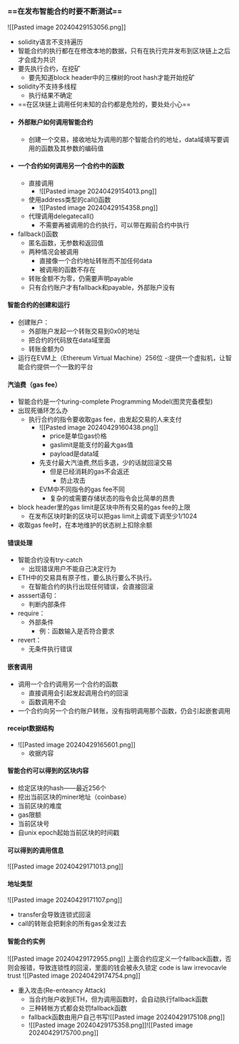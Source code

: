 ### ==在发布智能合约时要不断测试==
 ![[Pasted image 20240429153056.png]]
- solidity语言不支持遍历
-  智能合约的执行都在在修改本地的数据，只有在执行完并发布到区块链上之后才会成为共识
- 要先执行合约，在挖矿
	- 要先知道block header中的三棵树的root hash才能开始挖矿
- solidity不支持多线程
	- 执行结果不确定
- ==在区块链上调用任何未知的合约都是危险的，要处处小心==
- #### 外部账户如何调用智能合约
	- 创建一个交易，接收地址为调用的那个智能合约的地址，data域填写要调用的函数及其参数的编码值
- #### 一个合约如何调用另一个合约中的函数
	- 直接调用
		- ![[Pasted image 20240429154013.png]]
	- 使用address类型的call()函数
		- ![[Pasted image 20240429154358.png]]
	- 代理调用delegatecall()
		- 不需要再被调用的合约执行，可以带在殿前合约中执行
- fallback()函数
	- 匿名函数，无参数和返回值
	- 两种情况会被调用
		- 直接像一个合约地址转账而不加任何data
		- 被调用的函数不存在
	- 转账金额不为零，仍需要声明payable
	- 只有合约账户才有fallback和payable，外部账户没有
#### 智能合约的创建和运行
-   创建账户：
	- 外部账户发起一个转账交易到0x0的地址
	- 把合约的代码放在data域里面
	- 转账金额为0
- 运行在EVM上（Ethereum Virtual Machine）256位 -:提供一个虚拟机，让智能合约提供一个一致的平台
#### 汽油费（gas fee）
- 智能合约是一个turing-complete Programming Model(图灵完备模型)
- 出现死循环怎么办
	- 执行合约的指令要收取gas fee，由发起交易的人来支付
		- ![[Pasted image 20240429160438.png]]
			- price是单位gas价格
			- gaslimit是能支付的最大gas值
			- payload是data域
		- 先支付最大汽油费,然后多退，少的话就回滚交易
			- 但是已经消耗的gas不会返还
				- 防止攻击
		- EVM中不同指令的gas fee不同
			- 复杂的或需要存储状态的指令会比简单的昂贵
- block header里的gas limit是区块中所有交易的gas fee的上限
	- 在发布区块时新的区块可以把gas limit上调或下调至少1/1024
- 收取gas fee时，在本地维护的状态树上扣除余额
#### 错误处理
- 智能合约没有try-catch
	- 出现错误用户不能自己决定行为
- ETH中的交易具有原子性，要么执行要么不执行。
	- 在智能合约的执行出现任何错误，会直接回滚
- asssert语句：
	- 判断内部条件
- require：
	- 外部条件
		- 例：函数输入是否符合要求
- revert：
	- 无条件执行错误
#### 嵌套调用
- 调用一个合约调用另一个合约的函数
	- 直接调用会引起发起调用合约的回滚
	- 函数调用不会
- 一个合约向另一个合约账户转账，没有指明调用那个函数，仍会引起嵌套调用
#### receipt数据结构
- ![[Pasted image 20240429165601.png]]
	- 收据内容
#### 智能合约可以得到的区块内容
- 给定区块的hash——最近256个
- 挖出当前区块的miner地址（coinbase）
- 当前区块的难度
- gas限额
- 当前区块号
- 自unix epoch起始当前区块的时间戳
#### 可以得到的调用信息
![[Pasted image 20240429171013.png]]
#### 地址类型
![[Pasted image 20240429171107.png]]
- transfer会导致连锁式回滚
- call的转账会把剩余的所有gas全发过去
#### 智能合约实例
![[Pasted image 20240429172955.png]]
上面合约应定义一个fallback函数，否则会报错，导致连锁性的回滚，里面的钱会被永久锁定
code is law 
irrevocavle trust
![[Pasted image 20240429174754.png]]
- 重入攻击(Re-enteancy Attack)
	- 当合约账户收到ETH，但为调用函数时，会自动执行fallback函数
	- 三种转帐方式都会处罚fallback函数
	- fallback函数由用户自己书写![[Pasted image 20240429175108.png]]
	- ![[Pasted image 20240429175358.png]]![[Pasted image 20240429175700.png]]